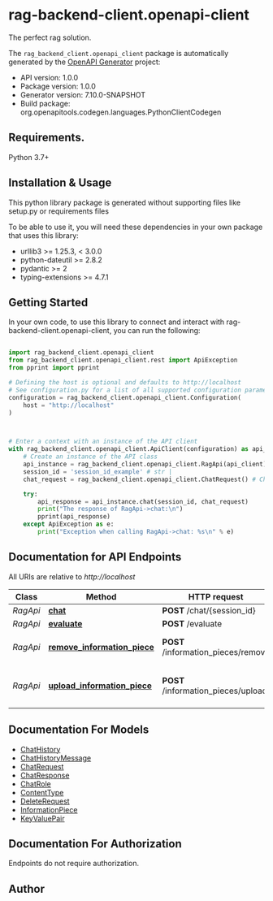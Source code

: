 # rag-backend-client.openapi-client
The perfect rag solution.

The `rag_backend_client.openapi_client` package is automatically generated by the [OpenAPI Generator](https://openapi-generator.tech) project:

- API version: 1.0.0
- Package version: 1.0.0
- Generator version: 7.10.0-SNAPSHOT
- Build package: org.openapitools.codegen.languages.PythonClientCodegen

## Requirements.

Python 3.7+

## Installation & Usage

This python library package is generated without supporting files like setup.py or requirements files

To be able to use it, you will need these dependencies in your own package that uses this library:

* urllib3 >= 1.25.3, < 3.0.0
* python-dateutil >= 2.8.2
* pydantic >= 2
* typing-extensions >= 4.7.1

## Getting Started

In your own code, to use this library to connect and interact with rag-backend-client.openapi-client,
you can run the following:

```python

import rag_backend_client.openapi_client
from rag_backend_client.openapi_client.rest import ApiException
from pprint import pprint

# Defining the host is optional and defaults to http://localhost
# See configuration.py for a list of all supported configuration parameters.
configuration = rag_backend_client.openapi_client.Configuration(
    host = "http://localhost"
)



# Enter a context with an instance of the API client
with rag_backend_client.openapi_client.ApiClient(configuration) as api_client:
    # Create an instance of the API class
    api_instance = rag_backend_client.openapi_client.RagApi(api_client)
    session_id = 'session_id_example' # str | 
    chat_request = rag_backend_client.openapi_client.ChatRequest() # ChatRequest | Chat with RAG.

    try:
        api_response = api_instance.chat(session_id, chat_request)
        print("The response of RagApi->chat:\n")
        pprint(api_response)
    except ApiException as e:
        print("Exception when calling RagApi->chat: %s\n" % e)

```

## Documentation for API Endpoints

All URIs are relative to *http://localhost*

Class | Method | HTTP request | Description
------------ | ------------- | ------------- | -------------
*RagApi* | [**chat**](rag_backend_client/openapi_client/docs/RagApi.md#chat) | **POST** /chat/{session_id} | 
*RagApi* | [**evaluate**](rag_backend_client/openapi_client/docs/RagApi.md#evaluate) | **POST** /evaluate | 
*RagApi* | [**remove_information_piece**](rag_backend_client/openapi_client/docs/RagApi.md#remove_information_piece) | **POST** /information_pieces/remove | remove information piece
*RagApi* | [**upload_information_piece**](rag_backend_client/openapi_client/docs/RagApi.md#upload_information_piece) | **POST** /information_pieces/upload | Upload information pieces for vectordatabase


## Documentation For Models

 - [ChatHistory](rag_backend_client/openapi_client/docs/ChatHistory.md)
 - [ChatHistoryMessage](rag_backend_client/openapi_client/docs/ChatHistoryMessage.md)
 - [ChatRequest](rag_backend_client/openapi_client/docs/ChatRequest.md)
 - [ChatResponse](rag_backend_client/openapi_client/docs/ChatResponse.md)
 - [ChatRole](rag_backend_client/openapi_client/docs/ChatRole.md)
 - [ContentType](rag_backend_client/openapi_client/docs/ContentType.md)
 - [DeleteRequest](rag_backend_client/openapi_client/docs/DeleteRequest.md)
 - [InformationPiece](rag_backend_client/openapi_client/docs/InformationPiece.md)
 - [KeyValuePair](rag_backend_client/openapi_client/docs/KeyValuePair.md)


<a id="documentation-for-authorization"></a>
## Documentation For Authorization

Endpoints do not require authorization.


## Author




